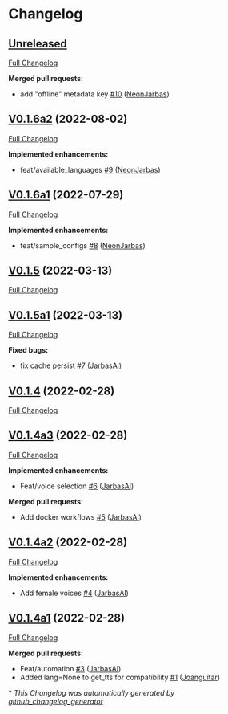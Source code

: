 # Changelog

## [Unreleased](https://github.com/OpenVoiceOS/ovos-tts-plugin-mimic2/tree/HEAD)

[Full Changelog](https://github.com/OpenVoiceOS/ovos-tts-plugin-mimic2/compare/V0.1.6a2...HEAD)

**Merged pull requests:**

- add "offline" metadata key [\#10](https://github.com/OpenVoiceOS/ovos-tts-plugin-mimic2/pull/10) ([NeonJarbas](https://github.com/NeonJarbas))

## [V0.1.6a2](https://github.com/OpenVoiceOS/ovos-tts-plugin-mimic2/tree/V0.1.6a2) (2022-08-02)

[Full Changelog](https://github.com/OpenVoiceOS/ovos-tts-plugin-mimic2/compare/V0.1.6a1...V0.1.6a2)

**Implemented enhancements:**

- feat/available\_languages [\#9](https://github.com/OpenVoiceOS/ovos-tts-plugin-mimic2/pull/9) ([NeonJarbas](https://github.com/NeonJarbas))

## [V0.1.6a1](https://github.com/OpenVoiceOS/ovos-tts-plugin-mimic2/tree/V0.1.6a1) (2022-07-29)

[Full Changelog](https://github.com/OpenVoiceOS/ovos-tts-plugin-mimic2/compare/V0.1.5...V0.1.6a1)

**Implemented enhancements:**

- feat/sample\_configs [\#8](https://github.com/OpenVoiceOS/ovos-tts-plugin-mimic2/pull/8) ([NeonJarbas](https://github.com/NeonJarbas))

## [V0.1.5](https://github.com/OpenVoiceOS/ovos-tts-plugin-mimic2/tree/V0.1.5) (2022-03-13)

[Full Changelog](https://github.com/OpenVoiceOS/ovos-tts-plugin-mimic2/compare/V0.1.5a1...V0.1.5)

## [V0.1.5a1](https://github.com/OpenVoiceOS/ovos-tts-plugin-mimic2/tree/V0.1.5a1) (2022-03-13)

[Full Changelog](https://github.com/OpenVoiceOS/ovos-tts-plugin-mimic2/compare/V0.1.4...V0.1.5a1)

**Fixed bugs:**

- fix cache persist [\#7](https://github.com/OpenVoiceOS/ovos-tts-plugin-mimic2/pull/7) ([JarbasAl](https://github.com/JarbasAl))

## [V0.1.4](https://github.com/OpenVoiceOS/ovos-tts-plugin-mimic2/tree/V0.1.4) (2022-02-28)

[Full Changelog](https://github.com/OpenVoiceOS/ovos-tts-plugin-mimic2/compare/V0.1.4a3...V0.1.4)

## [V0.1.4a3](https://github.com/OpenVoiceOS/ovos-tts-plugin-mimic2/tree/V0.1.4a3) (2022-02-28)

[Full Changelog](https://github.com/OpenVoiceOS/ovos-tts-plugin-mimic2/compare/V0.1.4a2...V0.1.4a3)

**Implemented enhancements:**

- Feat/voice selection [\#6](https://github.com/OpenVoiceOS/ovos-tts-plugin-mimic2/pull/6) ([JarbasAl](https://github.com/JarbasAl))

**Merged pull requests:**

- Add docker workflows [\#5](https://github.com/OpenVoiceOS/ovos-tts-plugin-mimic2/pull/5) ([JarbasAl](https://github.com/JarbasAl))

## [V0.1.4a2](https://github.com/OpenVoiceOS/ovos-tts-plugin-mimic2/tree/V0.1.4a2) (2022-02-28)

[Full Changelog](https://github.com/OpenVoiceOS/ovos-tts-plugin-mimic2/compare/V0.1.4a1...V0.1.4a2)

**Implemented enhancements:**

- Add female voices [\#4](https://github.com/OpenVoiceOS/ovos-tts-plugin-mimic2/pull/4) ([JarbasAl](https://github.com/JarbasAl))

## [V0.1.4a1](https://github.com/OpenVoiceOS/ovos-tts-plugin-mimic2/tree/V0.1.4a1) (2022-02-28)

[Full Changelog](https://github.com/OpenVoiceOS/ovos-tts-plugin-mimic2/compare/06f6a8aa6037ede0ae685c4ca0477fd5a6f6cba7...V0.1.4a1)

**Merged pull requests:**

- Feat/automation [\#3](https://github.com/OpenVoiceOS/ovos-tts-plugin-mimic2/pull/3) ([JarbasAl](https://github.com/JarbasAl))
- Added lang=None to get\_tts for compatibility [\#1](https://github.com/OpenVoiceOS/ovos-tts-plugin-mimic2/pull/1) ([Joanguitar](https://github.com/Joanguitar))



\* *This Changelog was automatically generated by [github_changelog_generator](https://github.com/github-changelog-generator/github-changelog-generator)*
